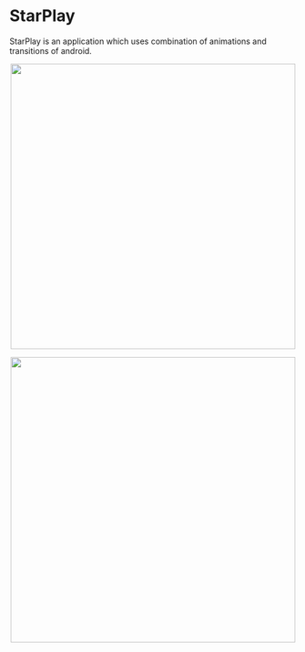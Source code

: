 # StarPlay
StarPlay is an application which uses combination of animations and transitions of android.

<p align="center"><img src="https://user-images.githubusercontent.com/110735413/202635051-83aced21-2c8c-4064-a121-1e4fe585198b.png" height="500"></p>

<p align="center"><img src="https://user-images.githubusercontent.com/110735413/202635054-2244f4b8-8e7f-4607-8fa6-72680a9a5973.png" height="500"></p>


